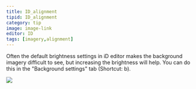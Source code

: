 ```yaml
---
title: ID_alignment
tipid: ID_alignment
category: tip
image: image-link
editor: ID
tags: [imagery,alignment]
---
```


Often the default brightness settings in iD editor makes the background imagery difficult to see, but increasing the brightness will help. You can do this in the "Background settings" tab (Shortcut: b).

![](https://cloud.githubusercontent.com/assets/2665840/6714557/439cd518-cd6f-11e4-81ae-82540f486d52.gif)

